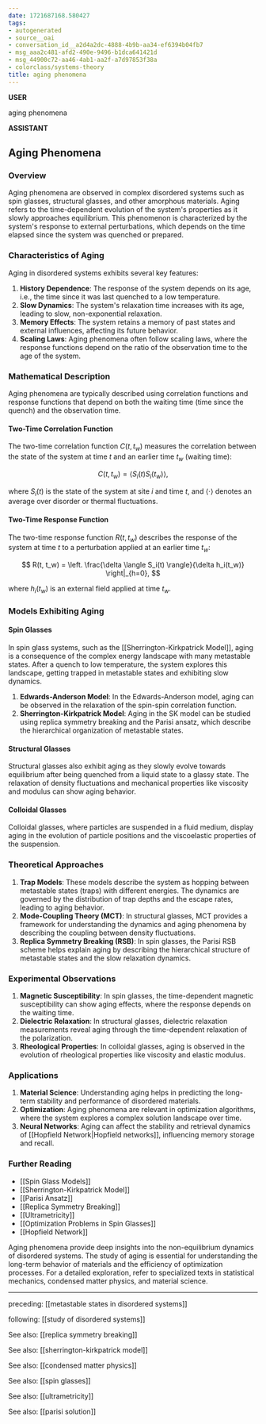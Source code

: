 ```yaml
---
date: 1721687168.580427
tags:
- autogenerated
- source__oai
- conversation_id__a2d4a2dc-4888-4b9b-aa34-ef6394b04fb7
- msg_aaa2c481-afd2-490e-9496-b1dca641421d
- msg_44900c72-aa46-4ab1-aa2f-a7d97853f38a
- colorclass/systems-theory
title: aging phenomena
---
```


**USER**

aging phenomena


**ASSISTANT**

## Aging Phenomena

### Overview

Aging phenomena are observed in complex disordered systems such as spin glasses, structural glasses, and other amorphous materials. Aging refers to the time-dependent evolution of the system's properties as it slowly approaches equilibrium. This phenomenon is characterized by the system's response to external perturbations, which depends on the time elapsed since the system was quenched or prepared.

### Characteristics of Aging

Aging in disordered systems exhibits several key features:

1. **History Dependence**: The response of the system depends on its age, i.e., the time since it was last quenched to a low temperature.
2. **Slow Dynamics**: The system's relaxation time increases with its age, leading to slow, non-exponential relaxation.
3. **Memory Effects**: The system retains a memory of past states and external influences, affecting its future behavior.
4. **Scaling Laws**: Aging phenomena often follow scaling laws, where the response functions depend on the ratio of the observation time to the age of the system.

### Mathematical Description

Aging phenomena are typically described using correlation functions and response functions that depend on both the waiting time (time since the quench) and the observation time.

#### Two-Time Correlation Function

The two-time correlation function $C(t, t_w)$ measures the correlation between the state of the system at time $t$ and an earlier time $t_w$ (waiting time):

$$
C(t, t_w) = \langle S_i(t) S_i(t_w) \rangle,
$$

where $S_i(t)$ is the state of the system at site $i$ and time $t$, and $\langle \cdot \rangle$ denotes an average over disorder or thermal fluctuations.

#### Two-Time Response Function

The two-time response function $R(t, t_w)$ describes the response of the system at time $t$ to a perturbation applied at an earlier time $t_w$:

$$
R(t, t_w) = \left. \frac{\delta \langle S_i(t) \rangle}{\delta h_i(t_w)} \right|_{h=0},
$$

where $h_i(t_w)$ is an external field applied at time $t_w$.

### Models Exhibiting Aging

#### Spin Glasses

In spin glass systems, such as the [[Sherrington-Kirkpatrick Model]], aging is a consequence of the complex energy landscape with many metastable states. After a quench to low temperature, the system explores this landscape, getting trapped in metastable states and exhibiting slow dynamics.

1. **Edwards-Anderson Model**: In the Edwards-Anderson model, aging can be observed in the relaxation of the spin-spin correlation function.
2. **Sherrington-Kirkpatrick Model**: Aging in the SK model can be studied using replica symmetry breaking and the Parisi ansatz, which describe the hierarchical organization of metastable states.

#### Structural Glasses

Structural glasses also exhibit aging as they slowly evolve towards equilibrium after being quenched from a liquid state to a glassy state. The relaxation of density fluctuations and mechanical properties like viscosity and modulus can show aging behavior.

#### Colloidal Glasses

Colloidal glasses, where particles are suspended in a fluid medium, display aging in the evolution of particle positions and the viscoelastic properties of the suspension.

### Theoretical Approaches

1. **Trap Models**: These models describe the system as hopping between metastable states (traps) with different energies. The dynamics are governed by the distribution of trap depths and the escape rates, leading to aging behavior.
2. **Mode-Coupling Theory (MCT)**: In structural glasses, MCT provides a framework for understanding the dynamics and aging phenomena by describing the coupling between density fluctuations.
3. **Replica Symmetry Breaking (RSB)**: In spin glasses, the Parisi RSB scheme helps explain aging by describing the hierarchical structure of metastable states and the slow relaxation dynamics.

### Experimental Observations

1. **Magnetic Susceptibility**: In spin glasses, the time-dependent magnetic susceptibility can show aging effects, where the response depends on the waiting time.
2. **Dielectric Relaxation**: In structural glasses, dielectric relaxation measurements reveal aging through the time-dependent relaxation of the polarization.
3. **Rheological Properties**: In colloidal glasses, aging is observed in the evolution of rheological properties like viscosity and elastic modulus.

### Applications

1. **Material Science**: Understanding aging helps in predicting the long-term stability and performance of disordered materials.
2. **Optimization**: Aging phenomena are relevant in optimization algorithms, where the system explores a complex solution landscape over time.
3. **Neural Networks**: Aging can affect the stability and retrieval dynamics of [[Hopfield Network|Hopfield networks]], influencing memory storage and recall.

### Further Reading

- [[Spin Glass Models]]
- [[Sherrington-Kirkpatrick Model]]
- [[Parisi Ansatz]]
- [[Replica Symmetry Breaking]]
- [[Ultrametricity]]
- [[Optimization Problems in Spin Glasses]]
- [[Hopfield Network]]

Aging phenomena provide deep insights into the non-equilibrium dynamics of disordered systems. The study of aging is essential for understanding the long-term behavior of materials and the efficiency of optimization processes. For a detailed exploration, refer to specialized texts in statistical mechanics, condensed matter physics, and material science.


---

preceding: [[metastable states in disordered systems]]  


following: [[study of disordered systems]]

See also: [[replica symmetry breaking]]


See also: [[sherrington-kirkpatrick model]]


See also: [[condensed matter physics]]


See also: [[spin glasses]]


See also: [[ultrametricity]]


See also: [[parisi solution]]